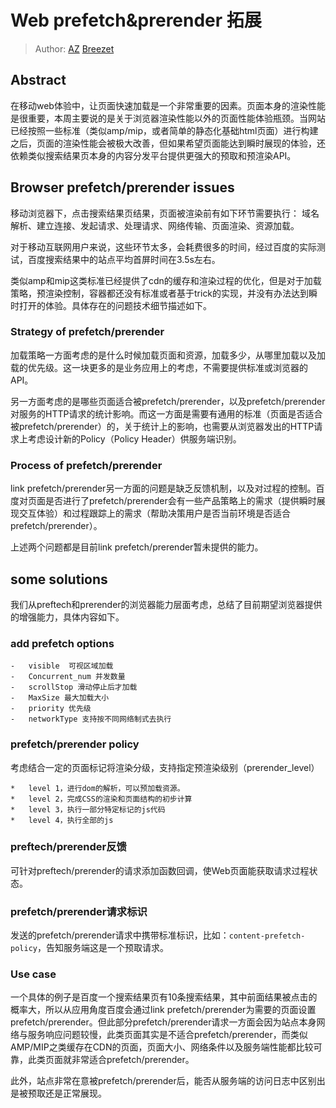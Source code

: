# Web prefetch&prerender 拓展

> Author: [AZ](mailto:chenxiyang@baidu.com) [Breezet](mailto:taoqingqian01@baidu.com)

## Abstract

在移动web体验中，让页面快速加载是一个非常重要的因素。页面本身的渲染性能是很重要，本周主要说的是关于浏览器渲染性能以外的页面性能体验瓶颈。当网站已经按照一些标准（类似amp/mip，或者简单的静态化基础html页面）进行构建之后，页面的渲染性能会被极大改善，但如果希望页面能达到瞬时展现的体验，还依赖类似搜索结果页本身的内容分发平台提供更强大的预取和预渲染API。

## Browser prefetch/prerender issues

移动浏览器下，点击搜索结果页结果，页面被渲染前有如下环节需要执行：
域名解析、建立连接、发起请求、处理请求、网络传输、页面渲染、资源加载。

对于移动互联网用户来说，这些环节太多，会耗费很多的时间，经过百度的实际测试，百度搜索结果中的站点平均首屏时间在3.5s左右。

类似amp和mip这类标准已经提供了cdn的缓存和渲染过程的优化，但是对于加载策略，预渲染控制，容器都还没有标准或者基于trick的实现，并没有办法达到瞬时打开的体验。具体存在的问题技术细节描述如下。

### Strategy of prefetch/prerender 
加载策略一方面考虑的是什么时候加载页面和资源，加载多少，从哪里加载以及加载的优先级。这一块更多的是业务应用上的考虑，不需要提供标准或浏览器的API。

另一方面考虑的是哪些页面适合被prefetch/prerender，以及prefetch/prerender对服务的HTTP请求的统计影响。而这一方面是需要有通用的标准（页面是否适合被prefetch/prerender）的，关于统计上的影响，也需要从浏览器发出的HTTP请求上考虑设计新的Policy（Policy Header）供服务端识别。

### Process of prefetch/prerender 
link prefetch/prerender另一方面的问题是缺乏反馈机制，以及对过程的控制。百度对页面是否进行了prefetch/prerender会有一些产品策略上的需求（提供瞬时展现交互体验）和过程跟踪上的需求（帮助决策用户是否当前环境是否适合prefetch/prerender）。

上述两个问题都是目前link prefetch/prerender暂未提供的能力。


## some solutions
我们从preftech和prerender的浏览器能力层面考虑，总结了目前期望浏览器提供的增强能力，具体内容如下。

### add prefetch options
    -   visible  可视区域加载
    -   Concurrent_num 并发数量
    -   scrollStop 滑动停止后才加载
    -   MaxSize 最大加载大小
    -   priority 优先级
    -   networkType 支持按不同网络制式去执行   
    
###  prefetch/prerender policy
考虑结合一定的页面标记将渲染分级，支持指定预渲染级别（prerender_level）
   
    *   level 1，进行dom的解析，可以预加载资源。
    *   level 2，完成CSS的渲染和页面结构的初步计算
    *   level 3，执行一部分特定标记的js代码
    *   level 4，执行全部的js   

### preftech/prerender反馈

可针对preftech/prerender的请求添加函数回调，使Web页面能获取请求过程状态。

### prefetch/prerender请求标识

发送的prefetch/prerender请求中携带标准标识，比如：``content-prefetch-policy``，告知服务端这是一个预取请求。

### 

### Use case

一个具体的例子是百度一个搜索结果页有10条搜索结果，其中前面结果被点击的概率大，所以从应用角度百度会通过link prefetch/prerender为需要的页面设置prefetch/prerender。但此部分prefetch/prerender请求一方面会因为站点本身网络与服务响应问题较慢，此类页面其实是不适合prefetch/prerender，而类似AMP/MIP之类缓存在CDN的页面，页面大小、网络条件以及服务端性能都比较可靠，此类页面就非常适合prefetch/prerender。

此外，站点非常在意被prefetch/prerender后，能否从服务端的访问日志中区别出是被预取还是正常展现。

